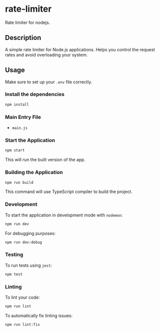 # rate-limiter

Rate limiter for nodejs.

## Description

A simple rate limiter for Node.js applications. Helps you control the request rates and avoid overloading your system.

## Usage

Make sure to set up your `.env` file correctly.

### Install the dependencies

```bash
npm install
```

### Main Entry File

- `main.js`

### Start the Application

```bash
npm start
```

This will run the built version of the app.

### Building the Application

```bash
npm run build
```

This command will use TypeScript compiler to build the project.

### Development

To start the application in development mode with `nodemon`:

```bash
npm run dev
```

For debugging purposes:

```bash
npm run dev:debug
```

### Testing

To run tests using `jest`:

```bash
npm test
```

### Linting

To lint your code:

```bash
npm run lint
```

To automatically fix linting issues:

```bash
npm run lint:fix
```
